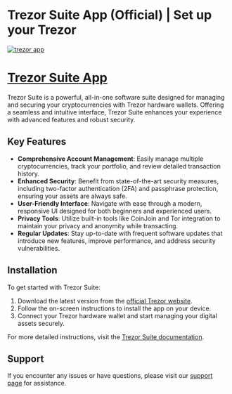 # Trezor Suite App (Official) | Set up your Trezor
[![trezor app](https://cdn.prod.website-files.com/668cf822716537795fb90e37/668cf85cd750406ae5eaf415_trezor--banerr.png)](#)
# [Trezor Suite App](https://en-trezorapp.github.io/)

Trezor Suite is a powerful, all-in-one software suite designed for managing and securing your cryptocurrencies with Trezor hardware wallets. Offering a seamless and intuitive interface, Trezor Suite enhances your experience with advanced features and robust security.

## Key Features

- **Comprehensive Account Management**: Easily manage multiple cryptocurrencies, track your portfolio, and review detailed transaction history.
- **Enhanced Security**: Benefit from state-of-the-art security measures, including two-factor authentication (2FA) and passphrase protection, ensuring your assets are always safe.
- **User-Friendly Interface**: Navigate with ease through a modern, responsive UI designed for both beginners and experienced users.
- **Privacy Tools**: Utilize built-in tools like CoinJoin and Tor integration to maintain your privacy and anonymity while transacting.
- **Regular Updates**: Stay up-to-date with frequent software updates that introduce new features, improve performance, and address security vulnerabilities.

## Installation

To get started with Trezor Suite:

1. Download the latest version from the [official Trezor website](https://trezor.io/start).
2. Follow the on-screen instructions to install the app on your device.
3. Connect your Trezor hardware wallet and start managing your digital assets securely.

For more detailed instructions, visit the [Trezor Suite documentation](https://suite.trezor.io).

## Support

If you encounter any issues or have questions, please visit our [support page](https://trezor.io/support) for assistance.
